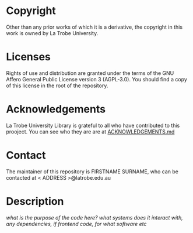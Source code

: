 # Copyright

Other than any prior works of which it is a derivative, the copyright in this work is owned by La Trobe University.

# Licenses

Rights of use and distribution are granted under the terms of the GNU Affero General Public License version 3 (AGPL-3.0). You should find a copy of this license in the root of the repository.

# Acknowledgements

La Trobe University Library is grateful to all who have contributed to this prooject. You can see who they are are at [ACKNOWLEDGEMENTS.md](ACKNOWLEDGEMENTS.md)

# Contact

The maintainer of this repository is FIRSTNAME SURNAME, who can be contacted at < ADDRESS >@latrobe.edu.au

# Description 

_what is the purpose of the code here? what systems does it interact with, any dependencies, if frontend code, for what software etc_

